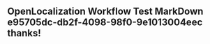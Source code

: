 <properties
ms.topic="hero-topic"
ms.test1="hero-topic"
ms.test2="test"/>

## OpenLocalization Workflow Test MarkDown e95705dc-db2f-4098-98f0-9e1013004eec thanks!
